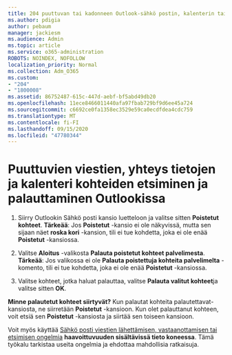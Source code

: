 ```yaml
---
title: 204 puuttuvan tai kadonneen Outlook-sähkö postin, kalenterin tai yhteys tietojen etsiminen
ms.author: pdigia
author: pebaum
manager: jackiesm
ms.audience: Admin
ms.topic: article
ms.service: o365-administration
ROBOTS: NOINDEX, NOFOLLOW
localization_priority: Normal
ms.collection: Adm_O365
ms.custom:
- "204"
- "1800008"
ms.assetid: 86752487-615c-447d-aebf-bf5abd49db20
ms.openlocfilehash: 11ece8466011440afa97fbab729bf9d6ee45a724
ms.sourcegitcommit: c6692ce0fa1358ec3529e59ca0ecdfdea4cdc759
ms.translationtype: MT
ms.contentlocale: fi-FI
ms.lasthandoff: 09/15/2020
ms.locfileid: "47780344"
---
```

# <a name="how-to-find-and-recover-missing-messages-contacts-or-calendar-items-in-outlook"></a>Puuttuvien viestien, yhteys tietojen ja kalenteri kohteiden etsiminen ja palauttaminen Outlookissa

1. Siirry Outlookin Sähkö posti kansio luetteloon ja valitse sitten **Poistetut kohteet**. **Tärkeää**: Jos **Poistetut** -kansio ei ole näkyvissä, mutta sen sijaan näet **roska kori** -kansion, tili ei tue kohdetta, joka ei ole enää **Poistetut** -kansiossa.

2. Valitse **Aloitus** -valikosta **Palauta poistetut kohteet palvelimesta**. **Tärkeää**: Jos valikossa ei ole **Palauta poistettuja kohteita palvelimelta** -komento, tili ei tue kohdetta, joka ei ole enää **Poistetut** -kansiossa.

3. Valitse kohteet, jotka haluat palauttaa, valitse **Palauta valitut kohteet**ja valitse sitten **OK**.

**Minne palautetut kohteet siirtyvät?** Kun palautat kohteita palautettavat-kansiosta, ne siirretään **Poistetut** -kansioon. Kun olet palauttanut kohteen, voit etsiä sen **Poistetut** -kansiosta ja siirtää sen toiseen kansioon.

Voit myös käyttää [Sähkö posti viestien lähettämisen, vastaanottamisen tai etsimisen ongelmia](https://aka.ms/SaRA-OutlookSendReceive) **haavoittuvuuden sisältävissä tieto koneessa**. Tämä työkalu tarkistaa useita ongelmia ja ehdottaa mahdollisia ratkaisuja.
